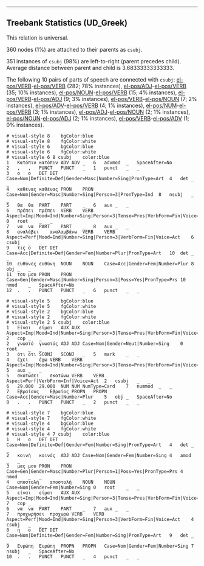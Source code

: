

--------------------------------------------------------------------------------

## Treebank Statistics (UD_Greek)

This relation is universal.

360 nodes (1%) are attached to their parents as `csubj`.

351 instances of `csubj` (98%) are left-to-right (parent precedes child).
Average distance between parent and child is 3.68333333333333.

The following 10 pairs of parts of speech are connected with `csubj`: [el-pos/VERB]()-[el-pos/VERB]() (282; 78% instances), [el-pos/ADJ]()-[el-pos/VERB]() (35; 10% instances), [el-pos/NOUN]()-[el-pos/VERB]() (15; 4% instances), [el-pos/VERB]()-[el-pos/ADJ]() (9; 3% instances), [el-pos/VERB]()-[el-pos/NOUN]() (7; 2% instances), [el-pos/ADV]()-[el-pos/VERB]() (4; 1% instances), [el-pos/NUM]()-[el-pos/VERB]() (3; 1% instances), [el-pos/ADJ]()-[el-pos/NOUN]() (2; 1% instances), [el-pos/NOUN]()-[el-pos/ADJ]() (2; 1% instances), [el-pos/VERB]()-[el-pos/ADV]() (1; 0% instances).


~~~ conllu
# visual-style 8	bgColor:blue
# visual-style 8	fgColor:white
# visual-style 6	bgColor:blue
# visual-style 6	fgColor:white
# visual-style 6 8 csubj	color:blue
1	Κατόπιν	κατόπιν	ADV	ADV	_	6	advmod	_	SpaceAfter=No
2	,	,	PUNCT	PUNCT	_	1	punct	_	_
3	ο	ο	DET	DET	Case=Nom|Definite=Def|Gender=Masc|Number=Sing|PronType=Art	4	det	_	_
4	καθένας	καθένας	PRON	PRON	Case=Nom|Gender=Masc|Number=Sing|Person=3|PronType=Ind	8	nsubj	_	_
5	θα	θα	PART	PART	_	6	aux	_	_
6	πρέπει	πρέπει	VERB	VERB	Aspect=Imp|Mood=Ind|Number=Sing|Person=3|Tense=Pres|VerbForm=Fin|Voice=Act	0	root	_	_
7	να	να	PART	PART	_	8	aux	_	_
8	αναλάβει	αναλαμβάνω	VERB	VERB	Aspect=Perf|Mood=Ind|Number=Sing|Person=3|VerbForm=Fin|Voice=Act	6	csubj	_	_
9	τις	ο	DET	DET	Case=Acc|Definite=Def|Gender=Fem|Number=Plur|PronType=Art	10	det	_	_
10	ευθύνες	ευθύνη	NOUN	NOUN	Case=Acc|Gender=Fem|Number=Plur	8	obj	_	_
11	του	μου	PRON	PRON	Case=Gen|Gender=Masc|Number=Sing|Person=3|Poss=Yes|PronType=Prs	10	nmod	_	SpaceAfter=No
12	.	.	PUNCT	PUNCT	_	6	punct	_	_

~~~


~~~ conllu
# visual-style 5	bgColor:blue
# visual-style 5	fgColor:white
# visual-style 2	bgColor:blue
# visual-style 2	fgColor:white
# visual-style 2 5 csubj	color:blue
1	Είναι	είμαι	AUX	AUX	Aspect=Imp|Mood=Ind|Number=Sing|Person=3|Tense=Pres|VerbForm=Fin|Voice=Pass	2	cop	_	_
2	γνωστό	γνωστός	ADJ	ADJ	Case=Nom|Gender=Neut|Number=Sing	0	root	_	_
3	ότι	ότι	SCONJ	SCONJ	_	5	mark	_	_
4	έχει	έχω	VERB	VERB	Aspect=Imp|Mood=Ind|Number=Sing|Person=3|Tense=Pres|VerbForm=Fin|Voice=Act	5	aux	_	_
5	σκοτώσει	σκοτώνω	VERB	VERB	Aspect=Perf|VerbForm=Inf|Voice=Act	2	csubj	_	_
6	29.000	29.000	NUM	NUM	NumType=Card	7	nummod	_	_
7	Εβραίους	Εβραίος	PROPN	PROPN	Case=Acc|Gender=Masc|Number=Plur	5	obj	_	SpaceAfter=No
8	.	.	PUNCT	PUNCT	_	2	punct	_	_

~~~


~~~ conllu
# visual-style 7	bgColor:blue
# visual-style 7	fgColor:white
# visual-style 4	bgColor:blue
# visual-style 4	fgColor:white
# visual-style 4 7 csubj	color:blue
1	Η	ο	DET	DET	Case=Nom|Definite=Def|Gender=Fem|Number=Sing|PronType=Art	4	det	_	_
2	κοινή	κοινός	ADJ	ADJ	Case=Nom|Gender=Fem|Number=Sing	4	amod	_	_
3	μας	μου	PRON	PRON	Case=Gen|Gender=Masc|Number=Plur|Person=1|Poss=Yes|PronType=Prs	4	nmod	_	_
4	αποστολή	αποστολή	NOUN	NOUN	Case=Nom|Gender=Fem|Number=Sing	0	root	_	_
5	είναι	είμαι	AUX	AUX	Aspect=Imp|Mood=Ind|Number=Sing|Person=3|Tense=Pres|VerbForm=Fin|Voice=Pass	7	cop	_	_
6	να	να	PART	PART	_	7	aux	_	_
7	προχωρήσει	προχωρώ	VERB	VERB	Aspect=Perf|Mood=Ind|Number=Sing|Person=3|VerbForm=Fin|Voice=Act	4	csubj	_	_
8	η	ο	DET	DET	Case=Nom|Definite=Def|Gender=Fem|Number=Sing|PronType=Art	9	det	_	_
9	Ευρώπη	Ευρώπη	PROPN	PROPN	Case=Nom|Gender=Fem|Number=Sing	7	nsubj	_	SpaceAfter=No
10	.	.	PUNCT	PUNCT	_	4	punct	_	_

~~~


